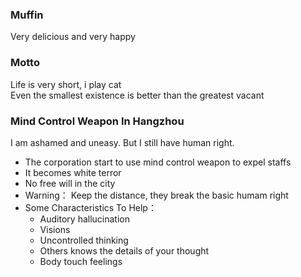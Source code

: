 ### Muffin
Very delicious and very happy
<br />

### Motto
Life is very short, i play cat
<br />
Even the smallest existence is better than the greatest vacant

### Mind Control Weapon In Hangzhou
I am ashamed and uneasy. But I still have human right.
- The corporation start to use mind control weapon to expel staffs
- It becomes white terror
- No free will in the city
- Warning： Keep the distance, they break the basic humam right
- Some Characteristics To Help：
  - Auditory hallucination
  - Visions
  - Uncontrolled thinking
  - Others knows the details of your thought
  - Body touch feelings

